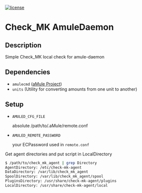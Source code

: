 [![license](https://img.shields.io/github/license/mashape/apistatus.svg?maxAge=2592000)](https://opensource.org/licenses/MIT)


# Check_MK AmuleDaemon

Description
-----------

Simple Check_MK local check for amule-daemon

Dependencies
------------
* `amulecmd` ([aMule Project](https://github.com/amule-project))
* `units` (Utility for converting amounts from one unit to another) 

Setup
-----

* `AMULED_CFG_FILE` 
  
  absolute /path/to/.aMule/remote.conf
  
* `AMULED_REMOTE_PASSWORD`

  your ECPassword used in `remote.conf`
  

Get agent directories and put script in LocalDirectory

```bash
$ /path/to/check_mk_agent | grep Directory
AgentDirectory: /etc/check-mk-agent
DataDirectory: /var/lib/check_mk_agent
SpoolDirectory: /var/lib/check_mk_agent/spool
PluginsDirectory: /usr/share/check-mk-agent/plugins
LocalDirectory: /usr/share/check-mk-agent/local
```